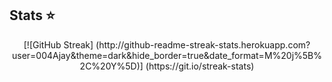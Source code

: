 ## Stats ⭐
<div class="stats" align="center">
[![GitHub Streak] (http://github-readme-streak-stats.herokuapp.com?user=004Ajay&theme=dark&hide_border=true&date_format=M%20j%5B%2C%20Y%5D)] (https://git.io/streak-stats)
</div>